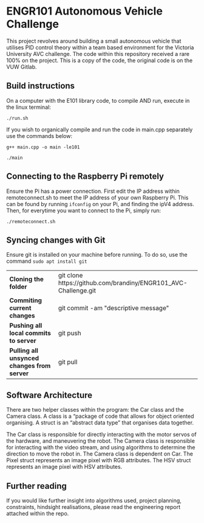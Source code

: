 # ENGR101 Autonomous Vehicle Challenge

This project revolves around building a small autonomous vehicle that utilises PID control theory within a team based environment for the Victoria University AVC challenge. The code within this repository received a rare 100% on the project.
This is a copy of the code, the original code is on the VUW Gitlab.

## Build instructions
On a computer with the E101 library code, to compile AND run, execute in the linux terminal:

`./run.sh`

If you wish to organically compile and run the code in main.cpp separately use the commands below:

`g++ main.cpp -o main -le101`

`./main`

## Connecting to the Raspberry Pi remotely
Ensure the Pi has a power connection. First edit the IP address within remoteconnect.sh to meet the IP address of your own Raspberry Pi. This can be found by running `ifconfig` on your Pi, and finding the ipV4 address.
Then, for everytime you want to connect to the Pi, simply run:

`./remoteconnect.sh`

## Syncing changes with Git
Ensure git is installed on your machine before running. To do so, use the command `sudo apt install git`

<table>
  <tr>
    <td><strong>Cloning the folder</strong></td>
    <td>git clone https://github.com/brandiny/ENGR101_AVC-Challenge.git</td>
  </tr>
  
  <tr>
    <td><strong>Commiting current changes</strong></td>
    <td>git commit -am "descriptive message"</td>
  </tr>

  
  <tr>
    <td><strong>Pushing all local commits to server</strong></td>
    <td>git push</td>
  </tr>
  
  <tr>
    <td><strong>Pulling all unsynced changes from server</strong></td>
    <td>git pull</td>
  </tr>
<table>

## Software Architecture
There are two helper classes within the program: the Car class and the Camera class. A class is a “package of code that allows for object oriented organising. A struct is an “abstract data type” that organises data together.

The Car class is responsible for directly interacting with the motor servos of the hardware, and maneuvering the robot. The Camera class is responsible for interacting with the video stream, and using algorithms to determine the direction to move the robot in. The Camera class is dependent on Car. The Pixel struct represents an image pixel with RGB attributes. The HSV struct represents an image pixel with HSV attributes.

  
## Further reading
If you would like further insight into algorithms used, project planning, constraints, hindsight realisations, please read the engineering report attached within the repo.
